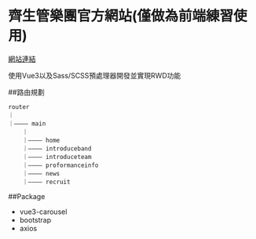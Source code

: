 # 齊生管樂團官方網站(僅做為前端練習使用)

[網站連結](https://richardchen8109.github.io/svwinds/)

使用Vue3以及Sass/SCSS預處理器開發並實現RWD功能

##路由規劃

```
router
｜
｜———— main
    ｜
    ｜———— home
    ｜———— introduceband
    ｜———— introduceteam
    ｜———— proformanceinfo
    ｜———— news
    ｜———— recruit
```

##Package

* vue3-carousel
* bootstrap
* axios 

